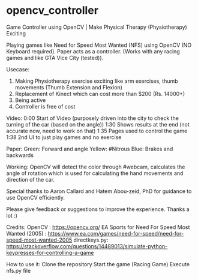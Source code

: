 # opencv_controller
Game Controller using OpenCV | Make Physical Therapy (Physiotherapy) Exciting 

Playing games like Need for Speed Most Wanted (NFS) using OpenCV (NO Keyboard required). Paper acts as a controller. (Works with any racing games and like GTA Vice City (tested)).

Usecase:
1)  Making Physiotherapy exercise exciting like arm exercises, thumb movements (Thumb Extension and Flexion)
2)  Replacement of Kinect which can cost more than $200 (Rs. 14000+)
2)  Being active
3)  Controller is free of cost 

Video:
0:00 Start of Video (purposely driven into the city to check the turning of the car (based on the angle))
1:30 Shows results at the end (not accurate now, need to work on that)
1:35 Pages used to control the game
1:38 2nd UI to just play games and no exercise

Paper:
Green: Forward and angle
Yellow: #Nitrous
Blue: Brakes and backwards

Working:
OpenCV will detect the color through #webcam, calculates the angle of rotation which is used for calculating the hand movements and direction of the car. 

Special thanks to Aaron Callard and Hatem Abou-zeid, PhD for guidance to use OpenCV efficiently. 

Please give feedback or suggestions to improve the experience. Thanks a lot :)

Credits:
OpenCV : https://opencv.org/
EA Sports for Need For Speed Most Wanted (2005) : https://www.ea.com/games/need-for-speed/need-for-speed-most-wanted-2005
directkeys.py: https://stackoverflow.com/questions/14489013/simulate-python-keypresses-for-controlling-a-game

How to use it:
Clone the repository
Start the game (Racing Game)
Execute nfs.py file


